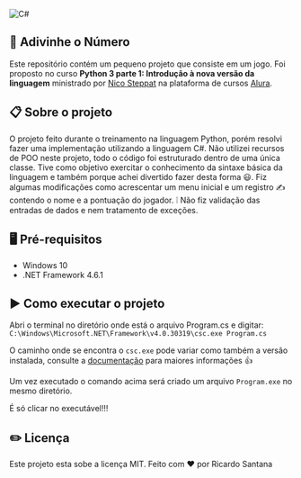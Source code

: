 ![C#](https://i.imgur.com/Zo7uSPN.gif)

  
## :superhero: Adivinhe o Número

Este repositório contém um pequeno projeto que consiste em um jogo.  Foi proposto no curso ****Python 3 parte 1: Introdução à nova versão da linguagem**** ministrado por [Nico Steppat](https://www.linkedin.com/in/steppat/) na plataforma de cursos [Alura](https://www.alura.com.br/).

  

## :clipboard: Sobre o projeto

O projeto feito durante o treinamento na linguagem Python, porém resolvi fazer uma implementação utilizando a linguagem C#. 
Não utilizei recursos de POO neste projeto, todo o código  foi estruturado dentro de uma única classe. Tive como objetivo exercitar o conhecimento da sintaxe básica da linguagem e também porque achei divertido fazer desta forma :smiley:.
Fiz algumas modificações como acrescentar um menu inicial e um registro :writing_hand: contendo o nome e a pontuação do jogador. 
:grey_exclamation: Não fiz validação das entradas de dados e nem tratamento de exceções. 

## :desktop_computer: Pré-requisitos

* Windows 10
* .NET Framework 4.6.1

## :arrow_forward: Como executar o projeto

Abri o terminal no diretório onde está o arquivo Program.cs e digitar:
`C:\Windows\Microsoft.NET\Framework\v4.0.30319\csc.exe Program.cs `

O caminho onde se encontra o `csc.exe` pode variar como também a versão instalada, consulte a [documentação](https://docs.microsoft.com/pt-br/dotnet/csharp/) para maiores informações :thumbsup:

Um vez executado o comando acima será criado um arquivo `Program.exe` no mesmo diretório.

É só clicar no executável!!!

## :pencil2: Licença

Este projeto esta sobe a licença MIT.
Feito com ❤️ por Ricardo Santana


